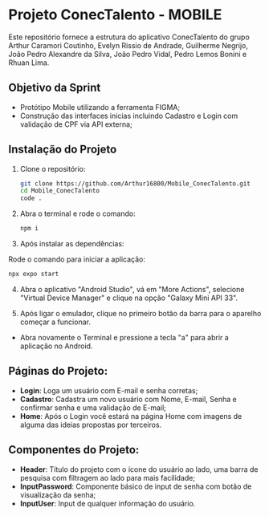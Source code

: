 # Projeto ConecTalento - MOBILE

Este repositório fornece a estrutura do aplicativo ConecTalento do grupo Arthur Caramori Coutinho, Evelyn Rissio de Andrade, Guilherme Negrijo, João Pedro Alexandre da Silva, João Pedro Vidal, Pedro Lemos Bonini e Rhuan Lima.

## Objetivo da Sprint

-  Protótipo Mobile utilizando a ferramenta FIGMA; 
- Construção das interfaces inicias incluindo Cadastro e Login com validação de CPF via API externa;

## Instalação do Projeto

1. Clone o repositório:
   ```sh
   git clone https://github.com/Arthur16800/Mobile_ConecTalento.git
   cd Mobile_ConecTalento
   code .

2. Abra o terminal e rode o comando:

   ```sh
   npm i
   ```

3. Após instalar as dependências:

Rode o comando para iniciar a aplicação:

   ```sh
   npx expo start
   ```

4. Abra o aplicativo "Android Studio", vá em "More Actions", selecione "Virtual Device Manager" e clique na opção "Galaxy Mini API 33".

5. Após ligar o emulador, clique no primeiro botão da barra para o aparelho começar a funcionar.

- Abra novamente o Terminal e pressione a tecla "a" para abrir a aplicação no Android. 

## Páginas do Projeto:

- **Login**: Loga um usuário com E-mail e senha corretas;
- **Cadastro**: Cadastra um novo usuário com Nome, E-mail, Senha e confirmar senha e uma validação de E-mail;
- **Home**: Após o Login você estará na página Home com imagens de alguma das ideias propostas por terceiros.

## Componentes do Projeto:

- **Header**: Título do projeto com o ícone do usuário ao lado, uma barra de pesquisa com filtragem ao lado para mais facilidade;
- **InputPassword**: Componente básico de input de senha com botão de visualização da senha;
- **InputUser**: Input de qualquer informação do usuário.
